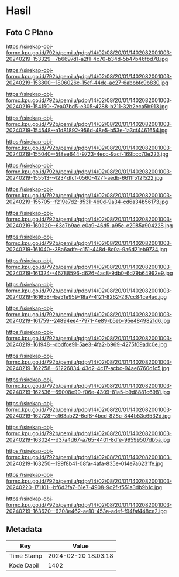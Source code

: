 # Hasil

## Foto C Plano

https://sirekap-obj-formc.kpu.go.id/792b/pemilu/pdpr/14/02/08/20/01/1402082001003-20240219-153329--7b6697d1-a2f1-4c70-b34d-5b47b46fbd78.jpg

https://sirekap-obj-formc.kpu.go.id/792b/pemilu/pdpr/14/02/08/20/01/1402082001003-20240219-153800--1806026c-15ef-44de-ac27-6abbbfc9b830.jpg

https://sirekap-obj-formc.kpu.go.id/792b/pemilu/pdpr/14/02/08/20/01/1402082001003-20240219-154150--7ea07bd5-e305-4288-b211-32b2eca5b913.jpg

https://sirekap-obj-formc.kpu.go.id/792b/pemilu/pdpr/14/02/08/20/01/1402082001003-20240219-154548--a1d81892-956d-48e5-b53e-1a3cf4461654.jpg

https://sirekap-obj-formc.kpu.go.id/792b/pemilu/pdpr/14/02/08/20/01/1402082001003-20240219-155040--5f8ee644-9723-4ecc-9acf-169bcc70e223.jpg

https://sirekap-obj-formc.kpu.go.id/792b/pemilu/pdpr/14/02/08/20/01/1402082001003-20240219-155513--4234dfcf-0560-427f-aedb-6611f512f522.jpg

https://sirekap-obj-formc.kpu.go.id/792b/pemilu/pdpr/14/02/08/20/01/1402082001003-20240219-155705--f219e7d2-8531-460d-9a34-cd6a34b56173.jpg

https://sirekap-obj-formc.kpu.go.id/792b/pemilu/pdpr/14/02/08/20/01/1402082001003-20240219-160020--63c7b9ac-e0a9-46d5-a95e-e2985a904228.jpg

https://sirekap-obj-formc.kpu.go.id/792b/pemilu/pdpr/14/02/08/20/01/1402082001003-20240219-161040--38a6adfe-c151-448d-8c0a-9a6d21eb9734.jpg

https://sirekap-obj-formc.kpu.go.id/792b/pemilu/pdpr/14/02/08/20/01/1402082001003-20240219-161324--46788596-d626-4ac8-9db0-6d79b64992e9.jpg

https://sirekap-obj-formc.kpu.go.id/792b/pemilu/pdpr/14/02/08/20/01/1402082001003-20240219-161658--be51e959-18a7-4121-8262-267cc84ce4ad.jpg

https://sirekap-obj-formc.kpu.go.id/792b/pemilu/pdpr/14/02/08/20/01/1402082001003-20240219-161759--24894ee4-7971-4e89-b5eb-95e4849821d6.jpg

https://sirekap-obj-formc.kpu.go.id/792b/pemilu/pdpr/14/02/08/20/01/1402082001003-20240219-161948--dbdfce91-5ae3-4fa2-b969-4275f69adc0e.jpg

https://sirekap-obj-formc.kpu.go.id/792b/pemilu/pdpr/14/02/08/20/01/1402082001003-20240219-162258--61226834-43d2-4c17-acbc-94ae6760d1c5.jpg

https://sirekap-obj-formc.kpu.go.id/792b/pemilu/pdpr/14/02/08/20/01/1402082001003-20240219-162536--69008e99-f06e-4309-81a5-b9d8881c6981.jpg

https://sirekap-obj-formc.kpu.go.id/792b/pemilu/pdpr/14/02/08/20/01/1402082001003-20240219-162728--c163ab22-6ef8-4bcd-828c-844b53c6532d.jpg

https://sirekap-obj-formc.kpu.go.id/792b/pemilu/pdpr/14/02/08/20/01/1402082001003-20240219-163024--d37a4d67-a765-4401-8dfe-99599507db5a.jpg

https://sirekap-obj-formc.kpu.go.id/792b/pemilu/pdpr/14/02/08/20/01/1402082001003-20240219-163250--199f8b41-08fa-4afa-835e-014e7a6231fe.jpg

https://sirekap-obj-formc.kpu.go.id/792b/pemilu/pdpr/14/02/08/20/01/1402082001003-20240220-171101--bf6d3fa7-61e7-4908-9c2f-f551a3db9b1c.jpg

https://sirekap-obj-formc.kpu.go.id/792b/pemilu/pdpr/14/02/08/20/01/1402082001003-20240219-163620--6208e462-ae10-453a-adef-f94faf448ce2.jpg


## Metadata

| Key        | Value               |
| ---------- | ------------------- |
| Time Stamp | 2024-02-20 18:03:18 |
| Kode Dapil | 1402                |



